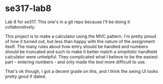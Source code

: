 # se317-lab8
Lab 8 for se317. This one's in a git repo because I'll be doing it collaboratively.

This project is to make a calculator using the MVC pattern. I'm pretty proud of how it turned out, but less than happy with the nature of the assignment itself.
The many rules about how entry should be handled and numbers should be truncated and such to make it better match a simpilistic handheld calculator were unhelpful. They complicated what I believe to be the easiest part - entering numbers - and only made the tool more difficult to use.

That's ok though, I got a decent grade on this, and I think the swing UI looks pretty good if dated.
